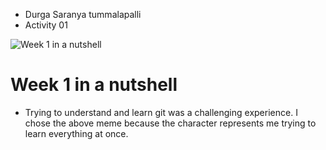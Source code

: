* Durga Saranya tummalapalli
* Activity 01


![Week 1 in a nutshell](https://scontent-ord5-2.xx.fbcdn.net/v/t1.18169-9/531066_219525771513085_893535728_n.png?_nc_cat=105&ccb=1-7&_nc_sid=9267fe&_nc_ohc=_YkYgW_plfAAX-k_5dS&_nc_ht=scontent-ord5-2.xx&oh=00_AfAKlC8zEENUL8j6kXqQignsj895TVni5y5AM_mHK9QONg&oe=648A31E1)

# Week 1 in a nutshell

- Trying to understand and learn git was a challenging experience. I chose the above meme because the character represents me trying to learn everything at once.
